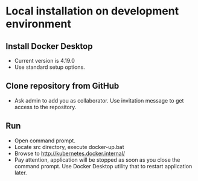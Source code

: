 # Local installation on development environment

## Install Docker Desktop
- Current version is 4.19.0
- Use standard setup options.


## Clone repository from GitHub
- Ask admin to add you as collaborator. Use invitation message to get access to the repository.

## Run
- Open command prompt.
- Locate src directory, execute docker-up.bat
- Browse to http://kubernetes.docker.internal/
- Pay attention, application will be stopped as soon as you close the command prompt. Use Docker Desktop utility that to restart application later.
